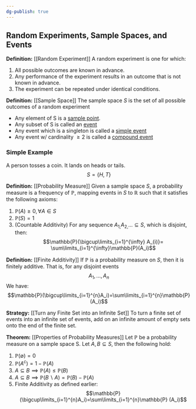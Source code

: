 ```yaml
---
dg-publish: true
---
```

## Random Experiments, Sample Spaces, and Events

**Definition:** [[Random Experiment]]
A random experiment is one for which:
1. All possible outcomes are known in advance.
2. Any performance of the experiment results in an outcome that is not known in advance.
3. The experiment can be repeated under identical conditions.

**Definition:** [[Sample Space]]
The sample space $S$ is the set of all possible outcomes of a random experiment
- Any element of S is a <u>sample point</u>.
- Any subset of S is called an <u>event</u>
- Any event which is a singleton is called a <u>simple event</u>
- Any event w/ cardinality $\ge 2$ is called a <u>compound event</u>

### Simple Example

A person tosses a coin. It lands on heads or tails.
$$S=\{H, T\}$$

**Definition:** [[Probability Measure]]
Given a sample space $S$, a probability measure is a frequency of $\mathbb{P}$, mapping events in $S$ to $\mathbb{R}$ such that it satisfies the following axioms:
1. $\mathbb{P}(A)\ge 0, \forall A\in S$
2. $\mathbb{P}(S)=1$
3. (Countable Additivity) For any sequence $A_{1,}A_{2,}... \subseteq S$, which is disjoint, then:
$$\mathbb{P}(\bigcup\limits_{i=1}^{\infty} A_{i)}= \sum\limits_{i=1}^{\infty}\mathbb{P}(A_i)$$

**Definition:** [[Finite Additivity]]
If $\mathbb{P}$ is a probability measure on $S$, then it is finitely additive. That is, for any disjoint events 
$$A_{1}, ... ,A_{n}$$
We have: 
$$\mathbb{P}(\bigcup\limits_{i=1}^{n}A_i)=\sum\limits_{i=1}^{n}\mathbb{P} (A_i)$$

**Strategy:** [[Turn any Finite Set into an Infinite Set]]
To turn a finite set of events into an infinite set of events, add on an infinite amount of empty sets onto the end of the finite set.

**Theorem:** [[Properties of Probability Measures]]
Let $\mathbb{P}$ be a probability measure on a sample space S. Let $A,B\subseteq S$, then the following hold:
1. $\mathbb{P}(\emptyset) = 0$
2. $\mathbb{P}(A^{c})=1-\mathbb{P}(A)$
3. $A\subseteq B \implies \mathbb{P}(A)\le \mathbb{P}(B)$
4. $A\subseteq B \implies \mathbb{P}(B\backslash A) = \mathbb{P}(B)-\mathbb{P}(A)$
5. Finite Additivity as defined earlier: 
$$\mathbb{P}(\bigcup\limits_{i=1}^{n}A_i)=\sum\limits_{i=1}^{n}\mathbb{P} (A_i)$$


